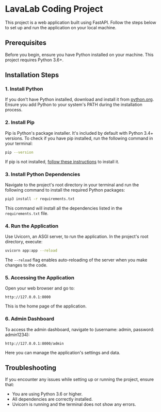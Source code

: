 
# LavaLab Coding Project

This project is a web application built using FastAPI. Follow the steps below to set up and run the application on your local machine.

## Prerequisites

Before you begin, ensure you have Python installed on your machine. This project requires Python 3.6+.

## Installation Steps

### 1. Install Python

If you don't have Python installed, download and install it from [python.org](https://www.python.org/downloads/). Ensure you add Python to your system's PATH during the installation process.

### 2. Install Pip

Pip is Python's package installer. It's included by default with Python 3.4+ versions. To check if you have pip installed, run the following command in your terminal:

```bash
pip --version
```

If pip is not installed, [follow these instructions](https://pip.pypa.io/en/stable/installing/) to install it.

### 3. Install Python Dependencies

Navigate to the project's root directory in your terminal and run the following command to install the required Python packages:

```bash
pip3 install -r requirements.txt
```

This command will install all the dependencies listed in the `requirements.txt` file.

### 4. Run the Application

Use Uvicorn, an ASGI server, to run the application. In the project's root directory, execute:

```bash
uvicorn app:app --reload
```

The `--reload` flag enables auto-reloading of the server when you make changes to the code.

### 5. Accessing the Application

Open your web browser and go to:

```
http://127.0.0.1:8000
```

This is the home page of the application.

### 6. Admin Dashboard

To access the admin dashboard, navigate to (username: admin, password: admin1234):

```
http://127.0.0.1:8000/admin
```

Here you can manage the application's settings and data.

## Troubleshooting

If you encounter any issues while setting up or running the project, ensure that:

- You are using Python 3.6 or higher.
- All dependencies are correctly installed.
- Uvicorn is running and the terminal does not show any errors.
